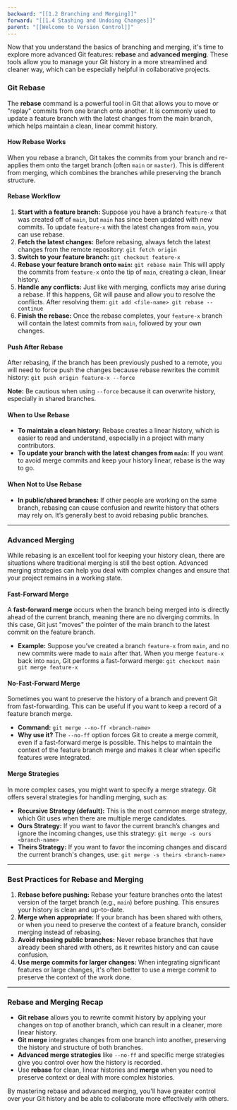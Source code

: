 ```yaml
---
backward: "[[1.2 Branching and Merging]]"
forward: "[[1.4 Stashing and Undoing Changes]]"
parent: "[[Welcome to Version Control]]"
---
```


Now that you understand the basics of branching and merging, it's time to explore more advanced Git features: **rebase** and **advanced merging**. These tools allow you to manage your Git history in a more streamlined and cleaner way, which can be especially helpful in collaborative projects.

### Git Rebase

The **rebase** command is a powerful tool in Git that allows you to move or "replay" commits from one branch onto another. It is commonly used to update a feature branch with the latest changes from the main branch, which helps maintain a clean, linear commit history.

#### How Rebase Works

When you rebase a branch, Git takes the commits from your branch and re-applies them onto the target branch (often `main` or `master`). This is different from merging, which combines the branches while preserving the branch structure.

#### Rebase Workflow

1. **Start with a feature branch:** Suppose you have a branch `feature-x` that was created off of `main`, but `main` has since been updated with new commits. To update `feature-x` with the latest changes from `main`, you can use rebase.
2. **Fetch the latest changes:** Before rebasing, always fetch the latest changes from the remote repository: `git fetch origin`
3. **Switch to your feature branch:** `git checkout feature-x`
4. **Rebase your feature branch onto `main`:** `git rebase main` This will apply the commits from `feature-x` onto the tip of `main`, creating a clean, linear history.
5. **Handle any conflicts:** Just like with merging, conflicts may arise during a rebase. If this happens, Git will pause and allow you to resolve the conflicts. After resolving them: `git add <file-name> git rebase --continue`
6. **Finish the rebase:** Once the rebase completes, your `feature-x` branch will contain the latest commits from `main`, followed by your own changes.

#### Push After Rebase

After rebasing, if the branch has been previously pushed to a remote, you will need to force push the changes because rebase rewrites the commit history: `git push origin feature-x --force`

**Note:** Be cautious when using `--force` because it can overwrite history, especially in shared branches.

#### When to Use Rebase

- **To maintain a clean history:** Rebase creates a linear history, which is easier to read and understand, especially in a project with many contributors.
- **To update your branch with the latest changes from `main`:** If you want to avoid merge commits and keep your history linear, rebase is the way to go.

#### When Not to Use Rebase

- **In public/shared branches:** If other people are working on the same branch, rebasing can cause confusion and rewrite history that others may rely on. It’s generally best to avoid rebasing public branches.

---

### Advanced Merging

While rebasing is an excellent tool for keeping your history clean, there are situations where traditional merging is still the best option. Advanced merging strategies can help you deal with complex changes and ensure that your project remains in a working state.

#### Fast-Forward Merge

A **fast-forward merge** occurs when the branch being merged into is directly ahead of the current branch, meaning there are no diverging commits. In this case, Git just "moves" the pointer of the main branch to the latest commit on the feature branch.

- **Example:** Suppose you’ve created a branch `feature-x` from `main`, and no new commits were made to `main` after that. When you merge `feature-x` back into `main`, Git performs a fast-forward merge: `git checkout main git merge feature-x`

#### No-Fast-Forward Merge

Sometimes you want to preserve the history of a branch and prevent Git from fast-forwarding. This can be useful if you want to keep a record of a feature branch merge.

- **Command:** `git merge --no-ff <branch-name>`
- **Why use it?** The `--no-ff` option forces Git to create a merge commit, even if a fast-forward merge is possible. This helps to maintain the context of the feature branch merge and makes it clear when specific features were integrated.

#### Merge Strategies

In more complex cases, you might want to specify a merge strategy. Git offers several strategies for handling merging, such as:

- **Recursive Strategy (default):** This is the most common merge strategy, which Git uses when there are multiple merge candidates.
- **Ours Strategy:** If you want to favor the current branch’s changes and ignore the incoming changes, use this strategy: `git merge -s ours <branch-name>`
- **Theirs Strategy:** If you want to favor the incoming changes and discard the current branch's changes, use: `git merge -s theirs <branch-name>`

---

### Best Practices for Rebase and Merging

1. **Rebase before pushing:** Rebase your feature branches onto the latest version of the target branch (e.g., `main`) before pushing. This ensures your history is clean and up-to-date.
2. **Merge when appropriate:** If your branch has been shared with others, or when you need to preserve the context of a feature branch, consider merging instead of rebasing.
3. **Avoid rebasing public branches:** Never rebase branches that have already been shared with others, as it rewrites history and can cause confusion.
4. **Use merge commits for larger changes:** When integrating significant features or large changes, it's often better to use a merge commit to preserve the context of the work done.

---

### Rebase and Merging Recap

- **Git rebase** allows you to rewrite commit history by applying your changes on top of another branch, which can result in a cleaner, more linear history.
- **Git merge** integrates changes from one branch into another, preserving the history and structure of both branches.
- **Advanced merge strategies** like `--no-ff` and specific merge strategies give you control over how the history is recorded.
- Use **rebase** for clean, linear histories and **merge** when you need to preserve context or deal with more complex histories.

By mastering rebase and advanced merging, you'll have greater control over your Git history and be able to collaborate more effectively with others.
